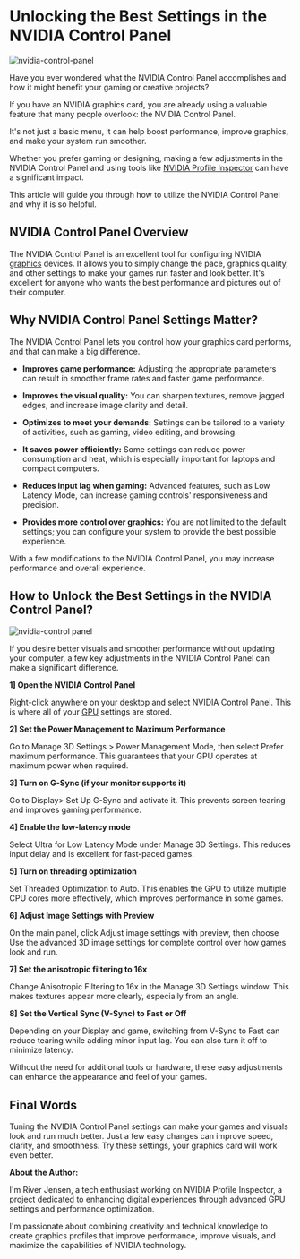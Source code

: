 <h1>Unlocking the Best Settings in the NVIDIA Control Panel</h1>

<img src="https://i.ibb.co/MkqBTzzz/nvidia-control-panel.jpg" alt="nvidia-control-panel">

Have you ever wondered what the NVIDIA Control Panel accomplishes and how it might benefit your gaming or creative projects?

If you have an NVIDIA graphics card, you are already using a valuable feature that many people overlook: the NVIDIA Control Panel.

It's not just a basic menu, it can help boost performance, improve graphics, and make your system run smoother.

Whether you prefer gaming or designing, making a few adjustments in the NVIDIA Control Panel and using tools like <a href="https://profileinspector.org/">NVIDIA Profile Inspector</a> can have a significant impact.

This article will guide you through how to utilize the NVIDIA Control Panel and why it is so helpful.

<h2>NVIDIA Control Panel Overview</h2>

The NVIDIA Control Panel is an excellent tool for configuring NVIDIA <a href="https://github.com/topics/graphics">graphics</a> devices. It allows you to simply change the pace, graphics quality, and other settings to make your games run faster and look better. It's excellent for anyone who wants the best performance and pictures out of their computer.

<h2>Why NVIDIA Control Panel Settings Matter?</h2>

The NVIDIA Control Panel lets you control how your graphics card performs, and that can make a big difference.

* **Improves game performance:** Adjusting the appropriate parameters can result in smoother frame rates and faster game performance.

* **Improves the visual quality:** You can sharpen textures, remove jagged edges, and increase image clarity and detail.

* **Optimizes to meet your demands:** Settings can be tailored to a variety of activities, such as gaming, video editing, and browsing.

* **It saves power efficiently:** Some settings can reduce power consumption and heat, which is especially important for laptops and compact computers.

* **Reduces input lag when gaming:** Advanced features, such as Low Latency Mode, can increase gaming controls' responsiveness and precision.

* **Provides more control over graphics:** You are not limited to the default settings; you can configure your system to provide the best possible experience.

With a few modifications to the NVIDIA Control Panel, you may increase performance and overall experience.

<h2>How to Unlock the Best Settings in the NVIDIA Control Panel?</h2>

<img src="https://i.ibb.co/WpH4JbgT/nvidia-controlpanel.jpg" alt="nvidia-control panel">

If you desire better visuals and smoother performance without updating your computer, a few key adjustments in the NVIDIA Control Panel can make a significant difference.

**1] Open the NVIDIA Control Panel**

Right-click anywhere on your desktop and select NVIDIA Control Panel. This is where all of your <a href="https://github.com/adam-maj/tiny-gpu">GPU</a> settings are stored.

**2] Set the Power Management to Maximum Performance**

Go to Manage 3D Settings > Power Management Mode, then select Prefer maximum performance. This guarantees that your GPU operates at maximum power when required.

**3] Turn on G-Sync (if your monitor supports it)**

Go to Display> Set Up G-Sync and activate it. This prevents screen tearing and improves gaming performance.

**4] Enable the low-latency mode**

Select Ultra for Low Latency Mode under Manage 3D Settings. This reduces input delay and is excellent for fast-paced games.

**5] Turn on threading optimization**

Set Threaded Optimization to Auto. This enables the GPU to utilize multiple CPU cores more effectively, which improves performance in some games.

**6] Adjust Image Settings with Preview**

On the main panel, click Adjust image settings with preview, then choose Use the advanced 3D image settings for complete control over how games look and run.

**7] Set the anisotropic filtering to 16x**

Change Anisotropic Filtering to 16x in the Manage 3D Settings window. This makes textures appear more clearly, especially from an angle.

**8] Set the Vertical Sync (V-Sync) to Fast or Off**

Depending on your Display and game, switching from V-Sync to Fast can reduce tearing while adding minor input lag. You can also turn it off to minimize latency.

Without the need for additional tools or hardware, these easy adjustments can enhance the appearance and feel of your games.

<h2>Final Words</h2>

Tuning the NVIDIA Control Panel settings can make your games and visuals look and run much better. Just a few easy changes can improve speed, clarity, and smoothness. Try these settings, your graphics card will work even better.

**About the Author:**

I'm River Jensen, a tech enthusiast working on NVIDIA Profile Inspector, a project dedicated to enhancing digital experiences through advanced GPU settings and performance optimization.

I'm passionate about combining creativity and technical knowledge to create graphics profiles that improve performance, improve visuals, and maximize the capabilities of NVIDIA technology.
